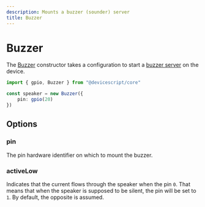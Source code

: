 ```yaml
---
description: Mounts a buzzer (sounder) server
title: Buzzer
---
```


# Buzzer

The [Buzzer](/api/clients/buzzer) constructor takes a configuration to start a [buzzer server](https://microsoft.github.io/jacdac-docs/services/buzzer) on the device.

```ts
import { gpio, Buzzer } from "@devicescript/core"

const speaker = new Buzzer({
    pin: gpio(20)
})
```

## Options

### pin

The pin hardware identifier on which to mount the buzzer.

### activeLow

Indicates that the current flows through the speaker when the pin `0`.
That means that when the speaker is supposed to be silent, the pin will be set to `1`.
By default, the opposite is assumed.
